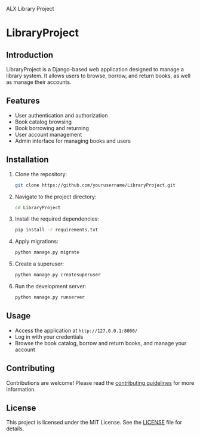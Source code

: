 ALX Library Project
# LibraryProject

## Introduction
LibraryProject is a Django-based web application designed to manage a library system. It allows users to browse, borrow, and return books, as well as manage their accounts.

## Features
- User authentication and authorization
- Book catalog browsing
- Book borrowing and returning
- User account management
- Admin interface for managing books and users

## Installation
1. Clone the repository:
    ```bash
    git clone https://github.com/yourusername/LibraryProject.git
    ```
2. Navigate to the project directory:
    ```bash
    cd LibraryProject
    ```
3. Install the required dependencies:
    ```bash
    pip install -r requirements.txt
    ```
4. Apply migrations:
    ```bash
    python manage.py migrate
    ```
5. Create a superuser:
    ```bash
    python manage.py createsuperuser
    ```
6. Run the development server:
    ```bash
    python manage.py runserver
    ```

## Usage
- Access the application at `http://127.0.0.1:8000/`
- Log in with your credentials
- Browse the book catalog, borrow and return books, and manage your account

## Contributing
Contributions are welcome! Please read the [contributing guidelines](CONTRIBUTING.md) for more information.

## License
This project is licensed under the MIT License. See the [LICENSE](LICENSE) file for details.